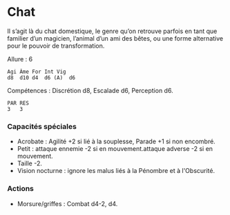 # Chat
Il s’agit là du chat domestique, le genre qu’on retrouve parfois en tant que familier d’un magicien, l’animal d’un ami des bêtes, ou une forme alternative pour le pouvoir de transformation.

Allure : 6

	Agi	Âme	For	Int	Vig
	d8	d10	d4	d6 (A)	d6

Compétences : Discrétion d8, Escalade d6, Perception d6.

	PAR RES
	3   3

### Capacités spéciales
- Acrobate : Agilité +2 si lié à la souplesse, Parade +1 si non encombré.
- Petit : attaque ennemie -2 si en mouvement.attaque adverse -2 si en mouvement.
- Taille -2.
- Vision nocturne : ignore les malus liés à la Pénombre et à l'Obscurité.

### Actions
- Morsure/griffes	: Combat d4-2, d4.
